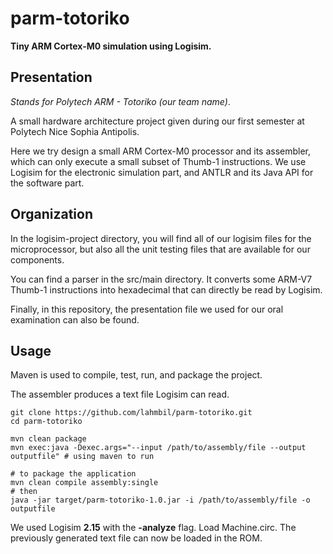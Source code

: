 # parm-totoriko

**Tiny ARM Cortex-M0 simulation using Logisim.**

## Presentation

*Stands for Polytech ARM - Totoriko (our team name)*.

A small hardware architecture project given during our first semester at Polytech Nice Sophia Antipolis.

Here we try design a small ARM Cortex-M0 processor and its assembler, which can only execute a small subset of Thumb-1 instructions.
We use Logisim for the electronic simulation part, and ANTLR and its Java API for the software part.

## Organization

In the logisim-project directory, you will find all of our logisim files for the microprocessor, but also all the unit testing files that are available for our components.

You can find a parser in the src/main directory. It converts some ARM-V7 Thumb-1 instructions into hexadecimal that can directly be read by Logisim.

Finally, in this repository, the presentation file we used for our oral examination can also be found.

## Usage

Maven is used to compile, test, run, and package the project.

The assembler produces a text file Logisim can read.

```shell script
git clone https://github.com/lahmbil/parm-totoriko.git
cd parm-totoriko

mvn clean package
mvn exec:java -Dexec.args="--input /path/to/assembly/file --output outputfile" # using maven to run

# to package the application
mvn clean compile assembly:single
# then
java -jar target/parm-totoriko-1.0.jar -i /path/to/assembly/file -o outputfile
```

We used Logisim **2.15** with the **-analyze** flag.
Load Machine.circ. The previously generated text file can now be loaded in the ROM.